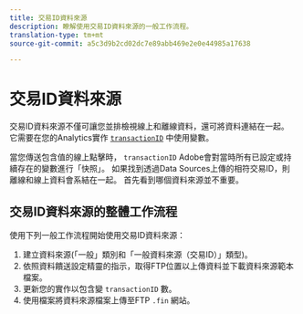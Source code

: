 ```yaml
---
title: 交易ID資料來源
description: 瞭解使用交易ID資料來源的一般工作流程。
translation-type: tm+mt
source-git-commit: a5c3d9b2cd02dc7e89abb469e2e0e44985a17638

---
```



# 交易ID資料來源

交易ID資料來源不僅可讓您並排檢視線上和離線資料，還可將資料連結在一起。 它需要在您的Analytics實作 [`transactionID`](/help/implement/vars/page-vars/transactionid.md) 中使用變數。

當您傳送包含值的線上點擊時， `transactionID` Adobe會對當時所有已設定或持續存在的變數進行「快照」。 如果找到透過Data Sources上傳的相符交易ID，則離線和線上資料會系結在一起。 首先看到哪個資料來源並不重要。

## 交易ID資料來源的整體工作流程

使用下列一般工作流程開始使用交易ID資料來源：

1. 建立資料來源(「一般」類別和「一般資料來源（交易ID）」類型)。
1. 依照資料饋送設定精靈的指示，取得FTP位置以上傳資料並下載資料來源範本檔案。
1. 更新您的實作以包含變 `transactionID` 數。
1. 使用檔案將資料來源檔案上傳至FTP `.fin` 網站。
